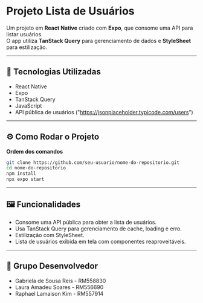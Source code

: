 ﻿# Projeto Lista de Usuários

Um projeto em **React Native** criado com **Expo**, que consome uma API para listar usuários.  
O app utiliza **TanStack Query** para gerenciamento de dados e **StyleSheet** para estilização.

---

## 🚀 Tecnologias Utilizadas

- React Native
- Expo
- TanStack Query
- JavaScript
- API pública de usuários ("https://jsonplaceholder.typicode.com/users")

---


## ⚙️ Como Rodar o Projeto

**Ordem dos comandos**
   ```bash
   git clone https://github.com/seu-usuario/nome-do-repositorio.git
   cd nome-do-repositorio
   npm install
   npx expo start
```

---

## 🖼️ Funcionalidades
- Consome uma API pública para obter a lista de usuários.
- Usa TanStack Query para gerenciamento de cache, loading e erro.
- Estilização com StyleSheet.
- Lista de usuários exibida em tela com componentes reaproveitáveis.

---

## 👥 Grupo Desenvolvedor
- Gabriela de Sousa Reis - RM558830
- Laura Amadeu Soares - RM556690
- Raphael Lamaison Kim - RM557914







